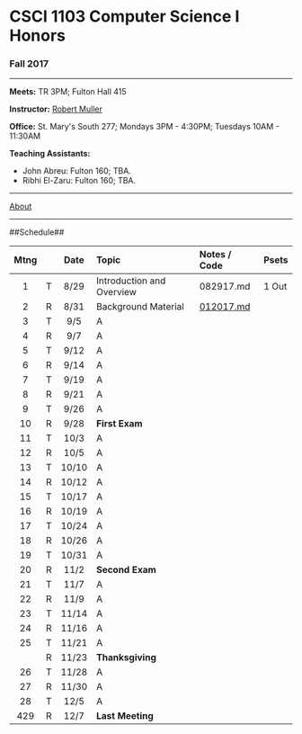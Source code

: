 # CSCI 1103 Computer Science I Honors

### Fall 2017

---

**Meets:** TR 3PM; Fulton Hall 415

**Instructor:** [Robert Muller](http://www.cs.bc.edu/~muller/)

**Office:** St. Mary's South 277; Mondays 3PM - 4:30PM; Tuesdays 10AM - 11:30AM

**Teaching Assistants:**

+ John Abreu: Fulton 160; TBA.
+ Ribhi El-Zaru: Fulton 160; TBA.



---

[About](resources/about.md)

---

##Schedule##

| Mtng |      | Date  | Topic                     | Notes / Code                   | Psets |
| :--: | :--: | :---: | :------------------------ | :----------------------------- | :---- |
|  1   |  T   | 8/29  | Introduction and Overview | 082917.md                      | 1 Out |
|  2   |  R   | 8/31  | Background Material       | [012017.md](./notes/012017.md) |       |
|  3   |  T   |  9/5  | A                         |                                |       |
|  4   |  R   |  9/7  | A                         |                                |       |
|  5   |  T   | 9/12  | A                         |                                |       |
|  6   |  R   | 9/14  | A                         |                                |       |
|  7   |  T   | 9/19  | A                         |                                |       |
|  8   |  R   | 9/21  | A                         |                                |       |
|  9   |  T   | 9/26  | A                         |                                |       |
|  10  |  R   | 9/28  | **First Exam**            |                                |       |
|  11  |  T   | 10/3  | A                         |                                |       |
|  12  |  R   | 10/5  | A                         |                                |       |
|  13  |  T   | 10/10 | A                         |                                |       |
|  14  |  R   | 10/12 | A                         |                                |       |
|  15  |  T   | 10/17 | A                         |                                |       |
|  16  |  R   | 10/19 | A                         |                                |       |
|  17  |  T   | 10/24 | A                         |                                |       |
|  18  |  R   | 10/26 | A                         |                                |       |
|  19  |  T   | 10/31 | A                         |                                |       |
|  20  |  R   | 11/2  | **Second Exam**           |                                |       |
|  21  |  T   | 11/7  | A                         |                                |       |
|  22  |  R   | 11/9  | A                         |                                |       |
|  23  |  T   | 11/14 | A                         |                                |       |
|  24  |  R   | 11/16 | A                         |                                |       |
|  25  |  T   | 11/21 | A                         |                                |       |
|      |  R   | 11/23 | **Thanksgiving**          |                                |       |
|  26  |  T   | 11/28 | A                         |                                |       |
|  27  |  R   | 11/30 | A                         |                                |       |
|  28  |  T   | 12/5  | A                         |                                |       |
| 429  |  R   | 12/7  | **Last Meeting**          |                                |       |


